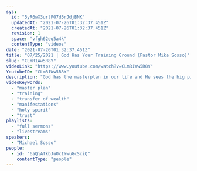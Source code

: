 ```yaml
---
sys:
  id: "5yR6wX3urlFO7d5rJdjBNK"
  updatedAt: "2021-07-26T01:32:37.451Z"
  createdAt: "2021-07-26T01:32:37.451Z"
  revision: 1
  space: "vfgh62eq5a4k"
  contentType: "videos"
date: "2021-07-26T01:32:37.451Z"
title: "07/25/2021 | God Has Your Training Ground (Pastor Mike Sosso)"
slug: "CLmR1Ww5R8Y"
videoLink: "https://www.youtube.com/watch?v=CLmR1Ww5R8Y"
YoutubeID: "CLmR1Ww5R8Y"
description: "God has the masterplan in our life and He sees the big picture. We are all in training and we must get out of our own understanding. It's not about us. We must get the Word inside us and get rid of whatever is in us that would hinder the Holy Spirit. Take up your cross daily and get out of the way. If we are willing and obedient, we'll eat the fat of the land. Don't fret, trust in the Lord and do good. Delight yourself in the Lord and develop your relationship with Him so that we can be proven trustworthy with the anointing. This sermon was delivered by Pastor Michael Sosso at Freedom Fellowship Church International on July 25, 2021."
videoKeywords:
  - "master plan"
  - "training"
  - "transfer of wealth"
  - "manifestations"
  - "holy spirit"
  - "trust"
playlists:
  - "full sermons"
  - "livestreams"
speakers:
  - "Michael Sosso"
people:
  - id: "6aQjATkbJuOcIYwuGcSciQ"
    contentType: "people"
---
```

